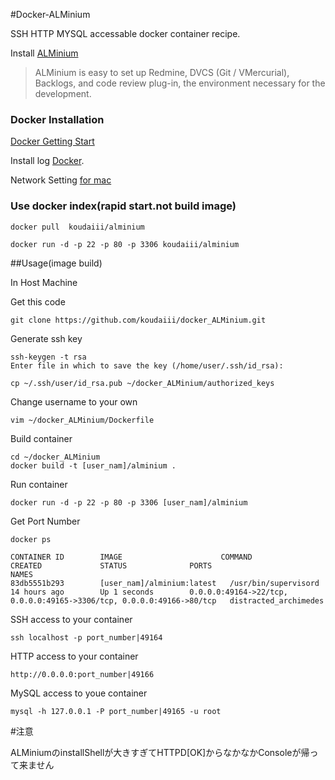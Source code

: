 #Docker-ALMinium

SSH HTTP MYSQL accessable docker container recipe.

Install [ALMinium](https://github.com/alminium/alminium)

> ALMinium is easy to set up Redmine, DVCS (Git / VMercurial), Backlogs, and code review plug-in, the environment necessary for the development.

### Docker Installation

[Docker Getting Start](https://www.docker.io/gettingstarted/)

Install log [Docker](https://gist.github.com/koudaiii/10282062#file-docker_install).

Network Setting [for mac](https://gist.github.com/koudaiii/10224422)


### Use docker index(rapid start.not build image)

    docker pull  koudaiii/alminium

    docker run -d -p 22 -p 80 -p 3306 koudaiii/alminium


##Usage(image build)

In Host Machine

Get this code

    git clone https://github.com/koudaiii/docker_ALMinium.git

Generate ssh key

    ssh-keygen -t rsa
    Enter file in which to save the key (/home/user/.ssh/id_rsa):

    cp ~/.ssh/user/id_rsa.pub ~/docker_ALMinium/authorized_keys

Change username to your own

    vim ~/docker_ALMinium/Dockerfile

Build container

    cd ~/docker_ALMinium
    docker build -t [user_nam]/alminium .

Run container

    docker run -d -p 22 -p 80 -p 3306 [user_nam]/alminium

Get Port Number

    docker ps

    CONTAINER ID        IMAGE                      COMMAND                CREATED             STATUS              PORTS                                                                   NAMES
    83db5551b293        [user_nam]/alminium:latest   /usr/bin/supervisord   14 hours ago        Up 1 seconds        0.0.0.0:49164->22/tcp, 0.0.0.0:49165->3306/tcp, 0.0.0.0:49166->80/tcp   distracted_archimedes   

SSH access to your container

    ssh localhost -p port_number|49164

HTTP access to your container
   
    http://0.0.0.0:port_number|49166

MySQL access to youe container

    mysql -h 127.0.0.1 -P port_number|49165 -u root


#注意

   ALMiniumのinstallShellが大きすぎてHTTPD[OK]からなかなかConsoleが帰って来ません
